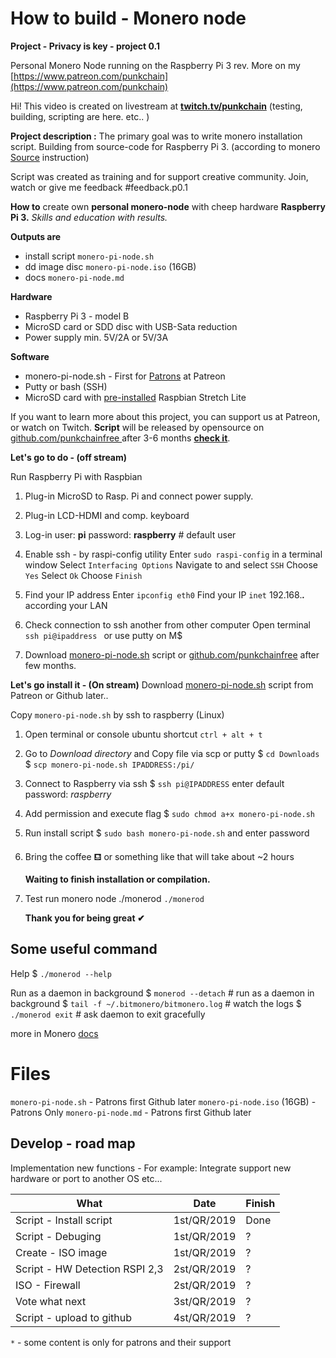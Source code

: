 ﻿# How to build - Monero node
**Project - Privacy is key - project 0.1**

Personal Monero Node running on the Raspberry Pi 3 rev. More on my [https://www.patreon.com/punkchain](https://www.patreon.com/punkchain)

Hi! This video is created on livestream at [**twitch.tv/punkchain**](https://twitch.tv/punkchain) (testing, building, scripting are here. etc.. )

**Project description :**
The primary goal was to write monero installation script. Building from source-code for Raspberry Pi 3. (according to monero [Source](https://github.com/monero-project/monero) instruction)

Script was created as training and for support creative community.
 Join, watch or give me feedback #feedback.p0.1
 
**How to** create own **personal monero-node** with cheep hardware **Raspberry Pi 3.**  _Skills and education with results._

**Outputs are**
-  install script `monero-pi-node.sh`
- dd image disc `monero-pi-node.iso` (16GB)
- docs `monero-pi-node.md`

**Hardware**
 - Raspberry Pi 3 - model B
 - MicroSD card or SDD disc with USB-Sata reduction
 - Power supply min. 5V/2A or 5V/3A 
 
 **Software**
 - monero-pi-node.sh - First for [Patrons](https://www.patreon.com/punkchain) at Patreon
 - Putty or bash (SSH)
 - MicroSD card with [pre-installed](https://www.raspberrypi.org/documentation/installation/installing-images/) Raspbian Stretch Lite
 
If you want to learn more about this project, you can support us at Patreon, or watch on Twitch.  **Script** will be released by opensource on [github.com/punkchainfree ](https://github.com/punkchainfree) after 3-6 months [**check it**](https://github.com/punkchainfree).   

**Let's go  to do  - (off stream)**

Run Raspberry Pi with Raspbian

 1. Plug-in MicroSD to Rasp. Pi and connect power supply. 
 2. Plug-in LCD-HDMI and comp. keyboard
 3. Log-in user: **pi**  password: **raspberry** # default user
 4. Enable ssh - by raspi-config utility 
 Enter `sudo raspi-config` in a terminal window
 Select `Interfacing Options`
 Navigate to and select `SSH`
 Choose `Yes`
 Select `Ok`
 Choose `Finish`
 
 5. Find your IP address
 Enter `ipconfig eth0`
 Find your IP `inet` 192.168.***.*** according your LAN 
 6.  Check connection to ssh another from other computer
 Open terminal `ssh pi@ipaddress ` or use putty on M$
 7. Download [monero-pi-node.sh](https://www.patreon.com/punkchain) script
 or [github.com/punkchainfree](https://github.com/punkchainfree)  after few months.
 
**Let's go install it  - (On stream)**
Download  [monero-pi-node.sh](https://www.patreon.com/punkchain) script from Patreon or Github later..

Copy `monero-pi-node.sh` by ssh to raspberry (Linux)

 1. Open terminal or console ubuntu shortcut `ctrl + alt + t`
 
 2. Go to _Download directory_ and Copy file via scp or putty 
 $ `cd Downloads`
 $ `scp monero-pi-node.sh IPADDRESS:/pi/`
 3.  Connect to Raspberry via ssh 
 $ `ssh pi@IPADDRESS` enter default password: _raspberry_
 4. Add permission and execute flag
 $ `sudo chmod a+x monero-pi-node.sh`  
 5. Run install script 
 $ `sudo bash monero-pi-node.sh` and enter password
 6. Bring the coffee ⛾ or something like that will  take about ~2 hours

	**Waiting to finish installation or compilation.**
 
 8. Test  run monero node ./monerod
`./monerod `
 
	**Thank you for being great ✔**
## Some useful command

Help
$ `./monerod --help`

Run as a daemon in background 
$ `monerod --detach` # run as a daemon in background
$ `tail -f ~/.bitmonero/bitmonero.log` # watch the logs
$ `./monerod exit` # ask daemon to exit gracefully

more in Monero [docs](https://monerodocs.org/interacting/monerod-reference/) 
# Files
`monero-pi-node.sh` - Patrons first Github later
`monero-pi-node.iso` (16GB) - Patrons Only
`monero-pi-node.md` - Patrons first Github later

## Develop - road map 

Implementation new functions - For example: Integrate support new hardware or port to another OS etc...

|           What     |Date                          |    Finish                     |
|-------------------|-------------------------------|-----------------------------|
| Script - Install script|1st/QR/2019|Done|
| Script - Debuging|1st/QR/2019|?|
| Create - ISO image|1st/QR/2019|?|
| Script - HW Detection RSPI 2,3 |2st/QR/2019|?|
| ISO - Firewall|2st/QR/2019 |?|
| Vote what next|3st/QR/2019 |?|
| Script - upload to github|4st/QR/2019 |?|

`*` - some content is only for patrons and their support
